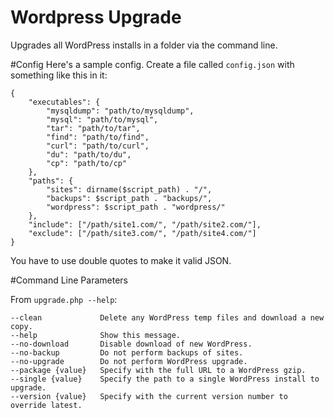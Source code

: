 # Wordpress Upgrade
Upgrades all WordPress installs in a folder via the command line.

#Config
Here's a sample config. Create a file called `config.json` with something like this in it:

```
{
	"executables": {
		"mysqldump": "path/to/mysqldump",
		"mysql": "path/to/mysql",
		"tar": "path/to/tar",
		"find": "path/to/find",
		"curl": "path/to/curl",
		"du": "path/to/du",
		"cp": "path/to/cp"
	},
	"paths": {
		"sites": dirname($script_path) . "/",
		"backups": $script_path . "backups/",
		"wordpress": $script_path . "wordpress/"
	},
	"include": ["/path/site1.com/", "/path/site2.com/"],
	"exclude": ["/path/site3.com/", "/path/site4.com/"]
}

```

You have to use double quotes to make it valid JSON.

#Command Line Parameters

From `upgrade.php --help`:

```
--clean          	Delete any WordPress temp files and download a new copy.
--help           	Show this message.
--no-download    	Disable download of new WordPress.
--no-backup      	Do not perform backups of sites.
--no-upgrade     	Do not perform WordPress upgrade.
--package {value}	Specify with the full URL to a WordPress gzip.
--single {value} 	Specify the path to a single WordPress install to upgrade.
--version {value}	Specify with the current version number to override latest.
```